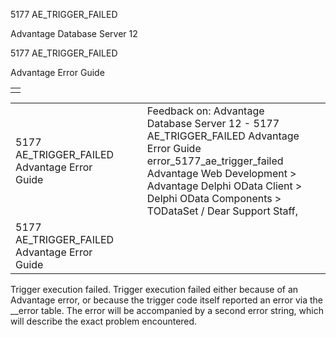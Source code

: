 5177 AE\_TRIGGER\_FAILED




Advantage Database Server 12  

5177 AE\_TRIGGER\_FAILED

Advantage Error Guide

|  |
| --- |
|  |

|  |  |  |  |  |
| --- | --- | --- | --- | --- |
| 5177 AE\_TRIGGER\_FAILED  Advantage Error Guide |  |  | Feedback on: Advantage Database Server 12 - 5177 AE\_TRIGGER\_FAILED Advantage Error Guide error\_5177\_ae\_trigger\_failed Advantage Web Development > Advantage Delphi OData Client > Delphi OData Components > TODataSet / Dear Support Staff, |  |
| 5177 AE\_TRIGGER\_FAILED  Advantage Error Guide |  |  |  |  |

Trigger execution failed. Trigger execution failed either because of an Advantage error, or because the trigger code itself reported an error via the \_\_error table. The error will be accompanied by a second error string, which will describe the exact problem encountered.